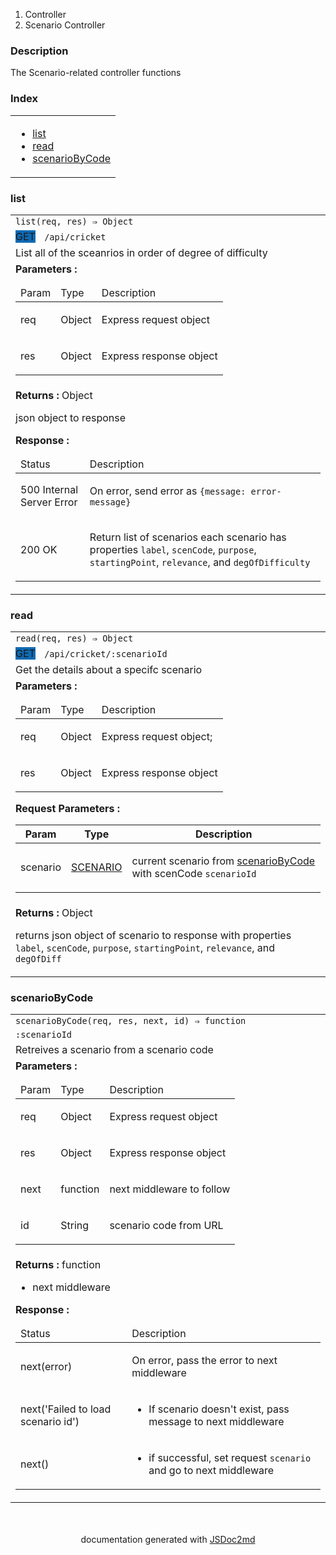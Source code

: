   <ol class="breadcrumb">
<li>Controller</li>
<li>Scenario Controller</li>
</ol>
<p class="comment">
<h3>Description</h3>
</p>
<p class="comment">
The Scenario-related controller functions
</p>
<section>
<h3 id="index">Index</h3>
<table class="table table-sm table-bordered index-table">
<tbody>
<tr>
<td class="col-md-4">
<ul class="index-list">
<li>
<a href="#module_Scenario Controller.list">list</a>
</li>
<li>
<a href="#module_Scenario Controller.read">read</a>
</li>
<li>
<a href="#module_Scenario Controller.scenarioByCode">scenarioByCode</a>
</li>
</ul>
</td>
</tr>
</tbody>
</table>
</section>
  <section>
<a name="module_Scenario Controller.list"></a>
<h3 id=list>list</h3>
<table class="table table-sm table-bordered">
<tbody>
<tr>
<td class="col-md-4"><code>list(req, res) ⇒ Object</code></td>
</tr>
<tr>
<td class="col-md-4">
<span class="modifier" style="background:#0F6AB4;margin-right:10px;">GET</span>
<code>/api/cricket</code>
</td>
</tr>
<tr>
<td class="col-md-4"><div class="io-description">List all of the sceanrios in order of degree of difficulty</div></td>
</tr>
<tr>
<td class="col-md-4">
<div class="io-description">
<b>Parameters :</b> <table class="params">
<thead>
<tr>
<td>Param</td>
<td>Type</td>
<td>Description</td>
</tr>
</thead>
<tbody>
<tr>
<td>req</td><td>Object</td><td><p>Express request object</p>
</td>
</tr><tr>
<td>res</td><td>Object</td><td><p>Express response object</p>
</td>
</tr></tbody>
</table>
</div>
</td>
</tr>
<tr>
<td class="col-md-4">
<div class="io-description"><b>Returns : </b> Object<div class="io-description">
<p>json object to response</p>
</div>
</div>
<div class="io-description"><b>Response :</b><table class="params">
<thead>
<tr>
<td>Status</td><td>Description</td>
</tr>
</thead>
<tbody>
<tr>
<td>500 Internal Server Error</td><td><p>On error, send error as <code>{message: error-message}</code></p>
</td>
</tr><tr>
<td>200 OK</td><td><p>Return list of scenarios
each scenario has properties <code>label</code>, <code>scenCode</code>, <code>purpose</code>, <code>startingPoint</code>, <code>relevance</code>, and <code>degOfDifficulty</code></p>
</td>
</tr></tbody>
</table>

</div>
</td>
</tr>
</tbody>
</table>
</section>
  <section>
<a name="module_Scenario Controller.read"></a>
<h3 id=read>read</h3>
<table class="table table-sm table-bordered">
<tbody>
<tr>
<td class="col-md-4"><code>read(req, res) ⇒ Object</code></td>
</tr>
<tr>
<td class="col-md-4">
<span class="modifier" style="background:#0F6AB4;margin-right:10px;">GET</span>
<code>/api/cricket/:scenarioId</code>
</td>
</tr>
<tr>
<td class="col-md-4"><div class="io-description">Get the details about a specifc scenario</div></td>
</tr>
<tr>
<td class="col-md-4">
<div class="io-description">
<b>Parameters :</b> <table class="params">
<thead>
<tr>
<td>Param</td>
<td>Type</td>
<td>Description</td>
</tr>
</thead>
<tbody>
<tr>
<td>req</td><td>Object</td><td><p>Express request object;</p>
</td>
</tr><tr>
<td>res</td><td>Object</td><td><p>Express response object</p>
</td>
</tr></tbody>
</table>
</div>
<div class="io-description">
<b>Request Parameters :</b> <table class="table table-condensed">
<thead>
<tr>
<th>Param</th>
<th>Type</th>
<th>Description</th>
</tr>
</thead>
<tbody>
<tr>
<td>scenario</td><td><a href="../models/scenario-model.html">SCENARIO</a></td><td><p>current scenario from <a href="@link scenario-controller.html#scenarioByCode">scenarioByCode</a> with scenCode <code>scenarioId</code></p>
</td>
</tr></tbody>
</table>

</div>
</td>
</tr>
<tr>
<td class="col-md-4">
<div class="io-description"><b>Returns : </b> Object<div class="io-description">
<p>returns json object of scenario to response with properties <code>label</code>, <code>scenCode</code>, <code>purpose</code>, <code>startingPoint</code>, <code>relevance</code>, and <code>degOfDiff</code></p>
</div>
</div>
</td>
</tr>
</tbody>
</table>
</section>
  <section>
<a name="module_Scenario Controller.scenarioByCode"></a>
<h3 class="text-info" id=scenarioByCode>scenarioByCode</h3>
<table class="table table-sm table-bordered">
<tbody>
<tr>
<td class="col-md-4"><code>scenarioByCode(req, res, next, id) ⇒ function</code></td>
</tr>
<tr>
<td class="col-md-4">
<code>:scenarioId</code>
</td>
</tr>
<tr>
<td class="col-md-4"><div class="io-description">Retreives a scenario from a scenario code</div></td>
</tr>
<tr>
<td class="col-md-4">
<div class="io-description">
<b>Parameters :</b> <table class="params">
<thead>
<tr>
<td>Param</td>
<td>Type</td>
<td>Description</td>
</tr>
</thead>
<tbody>
<tr>
<td>req</td><td>Object</td><td><p>Express request object</p>
</td>
</tr><tr>
<td>res</td><td>Object</td><td><p>Express response object</p>
</td>
</tr><tr>
<td>next</td><td>function</td><td><p>next middleware to follow</p>
</td>
</tr><tr>
<td>id</td><td>String</td><td><p>scenario code from URL</p>
</td>
</tr></tbody>
</table>
</div>
</td>
</tr>
<tr>
<td class="col-md-4">
<div class="io-description"><b>Returns : </b> function<div class="io-description">
<ul>
<li>next middleware</li>
</ul>
</div>
</div>
<div class="io-description"><b>Response :</b><table class="params">
<thead>
<tr>
<td>Status</td><td>Description</td>
</tr>
</thead>
<tbody>
<tr>
<td>next(error)</td><td><p>On error, pass the error to next middleware</p>
</td>
</tr><tr>
<td>next(&#x27;Failed to load scenario id&#x27;)</td><td><ul>
<li>If scenario doesn&#39;t exist, pass message to next middleware</li>
</ul>
</td>
</tr><tr>
<td>next()</td><td><ul>
<li>if successful, set request <code>scenario</code> and go to next middleware</li>
</ul>
</td>
</tr></tbody>
</table>

</div>
</td>
</tr>
</tbody>
</table>
</section>
<section style="margin-top:50px;text-align:center;">
documentation generated with <a href="https://github.com/jsdoc2md/jsdoc-to-markdown/">JSDoc2md</a>
</section>
